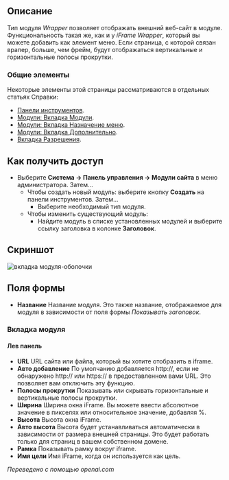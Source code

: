 <!-- Filename: Help4.x:Site_Modules:_Wrapper / Display title: Модули: Оболочка  -->

## Описание

Тип модуля *Wrapper* позволяет отображать внешний веб-сайт в модуле. Функциональность такая же, как и у *iFrame Wrapper*, который вы можете добавить как элемент меню. Если страница, с которой связан врапер, больше, чем фрейм, будут отображаться вертикальные и горизонтальные полосы прокрутки.

### Общие элементы

Некоторые элементы этой страницы рассматриваются в отдельных статьях Справки:

* [Панели инструментов](jdocmanual?article=help/common-elements/toolbars).
* [Модули: Вкладка Модули](jdocmanual?article=help/modules/modules-module-tab).
* [Модули: Вкладка Назначение меню](jdocmanual?article=help/modules/modules-menu-assignment-tab).
* [Модули: Вкладка Дополнительно](jdocmanual?article=help/modules/modules-advanced-tab).
* [Вкладка Разрешения](jdocmanual?article=help/common-elements/edit-permissions).

## Как получить доступ

- Выберите **Система → Панель управления → Модули сайта** в меню администратора. Затем...
  - Чтобы создать новый модуль: выберите кнопку **Создать** на панели инструментов. Затем...
    - Выберите необходимый тип модуля.
  - Чтобы изменить существующий модуль:
    - Найдите модуль в списке установленных модулей и выберите
      ссылку заголовка в колонке **Заголовок**.

## Скриншот

![вкладка модуля-оболочки](../../../ru/images/modules-site/modules-wrapper-module-tab.png)

## Поля формы

- **Название** Название модуля. Это также название, отображаемое
  для модуля в зависимости от поля формы *Показывать заголовок*.

### Вкладка модуля

#### Лев панель

- **URL** URL сайта или файла, который вы хотите отобразить в iframe.
- **Авто добавление** По умолчанию добавляется http://, если не обнаружено
  http:// или https:// в предоставленном вами URL. Это позволяет вам
  отключить эту функцию.
- **Полосы прокрутки** Показывать или скрывать горизонтальные и вертикальные полосы прокрутки.
- **Ширина** Ширина окна iFrame. Вы можете ввести абсолютное значение
  в пикселях или относительное значение, добавляя %.
- **Высота** Высота окна iFrame.
- **Авто высота** Высота будет устанавливаться автоматически в зависимости от размера 
  внешней страницы. Это будет работать только для страниц в вашем собственном домене.
- **Рамка** Показывать рамку вокруг iframe.
- **Имя цели** Имя iFrame, когда он используется как цель.

*Переведено с помощью openai.com*

